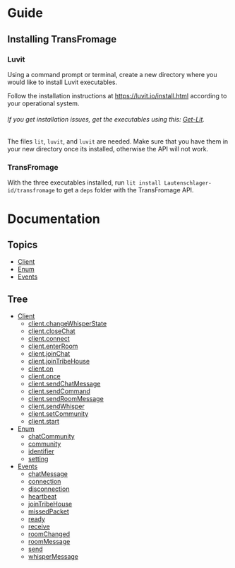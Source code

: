 # Guide

## Installing TransFromage

### Luvit

Using a command prompt or terminal, create a new directory where you would like to install Luvit executables.

Follow the installation instructions at https://luvit.io/install.html according to your operational system.<br>
###### If you get installation issues, get the executables using this: [Get-Lit](https://github.com/SinisterRectus/get-lit).

The files `lit`, `luvit`, and `luvit` are needed. Make sure that you have them in your new directory once its installed, otherwise the API will not work.

### TransFromage

With the three executables installed, run `lit install Lautenschlager-id/transfromage` to get a `deps` folder with the TransFromage API.

# Documentation

## Topics

- [Client](Client.md)
- [Enum](Enum.md)
- [Events](Events.md)

## Tree

- [Client](Client.md)
	- [client.changeWhisperState](Client.md#clientchangewhisperstate--function-self-message-state-)
	- [client.closeChat](Client.md#clientclosechat--self-chatname-)
	- [client.connect](Client.md#clientconnect--self-username-userpassword-startroom-)
	- [client.enterRoom](Client.md#cliententerroom--self-roomname-issalonauto-)
	- [client.joinChat](Client.md#clientjoinchat--self-chatname-)
	- [client.joinTribeHouse](Client.md#clientjointribehouse--self-)
	- [client.on](Client.md#clienton--self-eventname-callback-)
	- [client.once](Client.md#clientonce--self-eventname-callback-)
	- [client.sendChatMessage](Client.md#clientsendchatmessage--self-chatname-message-)
	- [client.sendCommand](Client.md#clientsendcommand--self-command-)
	- [client.sendRoomMessage](Client.md#clientsendroommessage--self-message-)
	- [client.sendWhisper](Client.md#clientsendwhisper--self-targetuser-message-)
	- [client.setCommunity](Client.md#clientsetcommunity--self-community-)
	- [client.start](Client.md#clientstart--function-self-tfmid-token-)
- [Enum](Enum.md)
	- [chatCommunity](Enum.md#chatcommunity-int)
	- [community](Enum.md#community-int)
	- [identifier](Enum.md#identifier-table)
	- [setting](Enum.md#setting-table)
- [Events](Events.md)
	- [chatMessage](Events.md#chatmessage--channelname-playername-message-playercommunity-)
	- [connection](Events.md#connection---)
	- [disconnection](Events.md#disconnection--connection-)
	- [heartbeat](Events.md#heartbeat--time-)
	- [joinTribeHouse](Events.md#jointribehouse--tribename-)
	- [missedPacket](Events.md#missedpacket--identifiers-packet-)
	- [ready](Events.md#ready---)
	- [receive](Events.md#receive--connection-packet-identifiers-)
	- [roomChanged](Events.md#roomchanged--roomname-isprivateroom-)
	- [roomMessage](Events.md#roommessage--playername-message-playercommunity-playerid-)
	- [send](Events.md#send--identifiers-packet-)
	- [whisperMessage](Events.md#whispermessage--playername-message-playercommunity-)